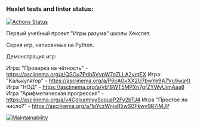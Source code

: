 ### Hexlet tests and linter status:
[![Actions Status](https://github.com/Maxessence/python-project-49/workflows/hexlet-check/badge.svg)](https://github.com/Maxessence/python-project-49/actions)

Первый учебный проект "Игры разума" школы Хекслет. 

Серия игр, написанных на Python.

Демонстрация игр:

Игра: "Проверка на чётность" -  https://asciinema.org/a/QSCu7Pdb5VvpW7qZLLA2vqtEX
Игра: "Калькулятор" - https://asciinema.org/a/P6cAGvXX2U7bwYe9A7Vu9waKt
Игра "НОД" - https://asciinema.org/a/vb18WT5MPXn7gfZYWvUimAaa8
Игра "Арифметическая прогрессия" - https://asciinema.org/a/v4CglxamiyySvquaP2Fv2bTJ4
Игра "Простое ли число?" - https://asciinema.org/a/1pYczWnjaR5wS0Fkwv9R7iMJP


[![Maintainability](https://api.codeclimate.com/v1/badges/a1d8ba37cc43e498250e/maintainability)](https://codeclimate.com/github/Maxessence/python-project-49/maintainability)